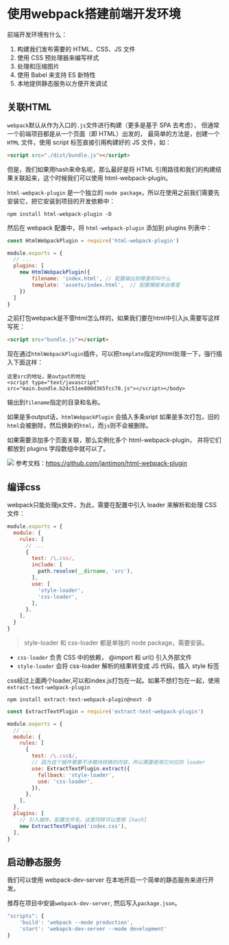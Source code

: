 # 使用webpack搭建前端开发环境

前端开发环境有什么：
1. 构建我们发布需要的 HTML、CSS、JS 文件
2. 使用 CSS 预处理器来编写样式
3. 处理和压缩图片
4. 使用 Babel 来支持 ES 新特性
5. 本地提供静态服务以方便开发调试


## 关联HTML
`webpack`默认从作为入口的`.js`文件进行构建（更多是基于 SPA 去考虑），
但通常一个前端项目都是从一个页面（即 HTML）出发的，
最简单的方法是，创建一个 `HTML` 文件，使用 script 标签直接引用构建好的 JS 文件，如：
```HTML
<script src="./dist/bundle.js"></script>
```
但是，我们如果用hash来命名呢，那么最好是将 HTML 引用路径和我们的构建结果关联起来，这个时候我们可以使用 html-webpack-plugin。

`html-webpack-plugin` 是一个独立的 `node package`，所以在使用之前我们需要先安装它，把它安装到项目的开发依赖中：

```
npm install html-webpack-plugin -D 
```

然后在 webpack 配置中，将 `html-webpack-plugin` 添加到 plugins 列表中：

```js
const HtmlWebpackPlugin = require('html-webpack-plugin')

module.exports = {
  // ...
  plugins: [
    new HtmlWebpackPlugin({
    	filename: 'index.html', // 配置输出到哪里和叫什么
    	template: 'assets/index.html',  // 配置模板来自哪里
    })
  ]
}
```
之前打包webpack是不管html怎么样的，如果我们要在html中引入js,需要写这样写死：
```html
<script src="bundle.js"></script>
```
现在通过`htmlWebpackPlugin`插件，可以把`template`指定的html处理一下，强行插入下面这样：
```
这里src的地址，是output的地址
<script type="text/javascript" src="main.bundle.b24c51ee800d365fcc78.js"></script></body>
```
输出到`filename`指定的目录和名称。

如果是多output话，`htmlWebpackPlugin` 会插入多条sript
如果是多次打包，旧的`html`会被删除，然后换新的`html`，而`js`则不会被删除。

如果需要添加多个页面关联，那么实例化多个 html-webpack-plugin， 并将它们都放到 plugins 字段数组中就可以了。

![](http://p8cyzbt5x.bkt.clouddn.com/UC20180614_151031.png)
参考文档：https://github.com/jantimon/html-webpack-plugin


## 编译css
webpack只能处理js文件，为此，需要在配置中引入 loader 来解析和处理 CSS 文件：

```js
module.exports = {
  module: {
    rules: [
      // ...
      {
        test: /\.css/,
        include: [
          path.resolve(__dirname, 'src'),
        ],
        use: [
          'style-loader',
          'css-loader',
        ],
      },
    ],
  }
}
```
> style-loader 和 css-loader 都是单独的 node package，需要安装。

- `css-loader` 负责 CSS 中的依赖， @import 和 url() 引入外部文件
- `style-loader` 会将 css-loader 解析的结果转变成 JS 代码，插入 style 标签

css经过上面两个loader,可以和index.js打包在一起。如果不想打包在一起，使用`extract-text-webpack-plugin`
```
npm install extract-text-webpack-plugin@next -D
```

```js
const ExtractTextPlugin = require('extract-text-webpack-plugin')

module.exports = {
  // ...
  module: {
    rules: [
      {
        test: /\.css$/,
        // 因为这个插件需要干涉模块转换的内容，所以需要使用它对应的 loader
        use: ExtractTextPlugin.extract({ 
          fallback: 'style-loader',
          use: 'css-loader',
        }), 
      },
    ],
  },
  plugins: [
    // 引入插件，配置文件名，这里同样可以使用 [hash]
    new ExtractTextPlugin('index.css'),
  ],
}
```

## 启动静态服务
我们可以使用 webpack-dev-server 在本地开启一个简单的静态服务来进行开发。

推荐在项目中安装`webpack-dev-server`, 然后写入`package.json`。

```js
"scripts": {
	'build': 'webpack --mode production',
	'start': 'webapck-dev-server --mode development'
}
```

